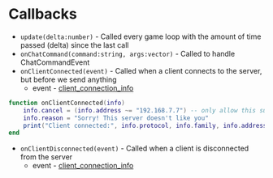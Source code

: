 # Callbacks
* `update(delta:number)` - Called every game loop with the amount of time passed (delta) since the last call
* `onChatCommand(command:string, args:vector)` - Called to handle ChatCommandEvent
* `onClientConnected(event)` - Called when a client connects to the server, but before we send anything
	* event - [client_connection_info](classes/client_connection_info.md)
 
```lua
function onClientConnected(info)
    info.cancel = (info.address ~= "192.168.7.7") -- only allow this super special address
    info.reason = "Sorry! This server doesn't like you"
    print("Client connected:", info.protocol, info.family, info.address .. ":" .. info.port)
end
```

* `onClientDisconnected(event)` - Called when a client is disconnected from the server
	* event - [client_connection_info](classes/client_connection_info.md)
